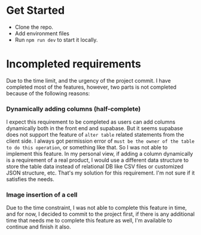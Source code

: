# Get Started 

* Clone the repo.
* Add environment files
* Run `npm run dev` to start it locally.

# Incompleted requirements
Due to the time limit, and the urgency of the project commit. I have completed most of the features, however, two parts is not completed because of the following reasons:

### Dynamically adding columns (half-complete) 
I expect this requirement to be completed as users can add columns dynamically both in the front end and supabase. But it seems supabase does not support the feature of `alter table` related statements from the client side. I always got permission error of `must be the owner of the table to do this operation`, or something like that. So I was not able to implement this feature. In my personal view, if adding a column dynamically is a requirement of a real product, I would use a different data structure to store the table data instead of relational DB like CSV files or customized JSON structure, etc. That's my solution for this requirement. I'm not sure if it satisfies the needs. 

### Image insertion of a cell
Due to the time constraint, I was not able to complete this feature in time, and for now, I decided to commit to the project first, if there is any additional time that needs me to complete this feature as well, I'm available to continue and finish it also.

